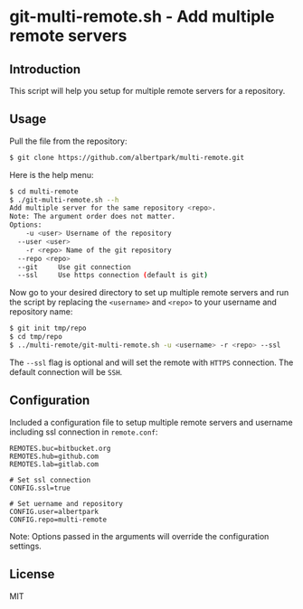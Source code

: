 # git-multi-remote.sh - Add multiple remote servers

## Introduction

This script will help you setup for multiple remote servers for a repository.

## Usage

Pull the file from the repository:
```bash
$ git clone https://github.com/albertpark/multi-remote.git
```

Here is the help menu:
```bash
$ cd multi-remote
$ ./git-multi-remote.sh --h
Add multiple server for the same repository <repo>.
Note: The argument order does not matter.
Options:
    -u <user> Username of the repository
  --user <user>
    -r <repo> Name of the git repository
  --repo <repo>
  --git     Use git connection
  --ssl     Use https connection (default is git)
```

Now go to your desired directory to set up multiple remote servers and run the script by replacing the `<username>` and `<repo>` to your username and repository name:

```bash
$ git init tmp/repo
$ cd tmp/repo
$ ../multi-remote/git-multi-remote.sh -u <username> -r <repo> --ssl
```

The `--ssl` flag is optional and will set the remote with `HTTPS` connection. The default connection will be `SSH`.

## Configuration

Included a configuration file to setup multiple remote servers and username including ssl connection in `remote.conf`:
```
REMOTES.buc=bitbucket.org
REMOTES.hub=github.com
REMOTES.lab=gitlab.com

# Set ssl connection
CONFIG.ssl=true

# Set uername and repository
CONFIG.user=albertpark
CONFIG.repo=multi-remote
```
Note: Options passed in the arguments will override the configuration settings.

## License

MIT

